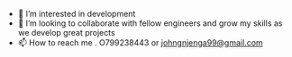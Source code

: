 - 👀 I’m interested in development
- 💞️ I’m looking to collaborate with fellow engineers and grow my skills as we develop great projects
- 📫 How to reach me . O799238443 or johngnjenga99@gmail.com

<!---
johngnjenga/johngnjenga is a ✨ special ✨ repository because its `README.md` (this file) appears on your GitHub profile.
You can click the Preview link to take a look at your changes.
--->

